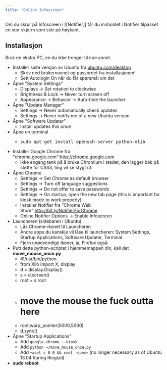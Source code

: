 ```yaml
---
title: "Online Infoscreen"
---
```


Om du skrur på Infoscreen i [[Notifier]] får du innholdet i Notifier tilpasset en stor skjerm som står på høykant.

## Installasjon

Bruk en ekstra PC, en du ikke trenger til noe annet.

- Installer siste versjon av Ubuntu fra [ubuntu.com/desktop](http://ubuntu.com/desktop)
    - Skriv ned brukernavnet og passordet fra installasjonen!
    - Sett Autologin On når du får spørsmål om det
- Åpne "System Settings"
    - Displays -> Set rotation to clockwise
    - Brightness & Lock -> Never turn screen off
    - Appearance -> Behavior -> Auto-hide the launcher
- Åpne "Update Manager"
    - Settings -> Never automatically check updates
    - Settings -> Never notify me of a new Ubuntu version
- Åpne "Software Updater"
    - Install updates this once
- Åpne en terminal
    - <pre>sudo apt-get install openssh-server python-xlib</pre>
- Installer Google Chrome fra "chrome.google.com":http://chrome.google.com
    - Ikke engang tenk på å bruke Chromium i stedet, den lagger bak på støtte for CSS3, ting vil se stygt ut.
- Åpne Chrome
    - Settings -> Set Chrome as default browser
    - Settings -> Turn off language suggestions
    - Settings -> Do not offer to save passwords
    - Settings -> On startup, open the new tab page (this is important for kiosk mode to work properly)
    - Installer Notifier fra "Chrome Web Store":http://bit.ly/NotifierForChrome
    - Online Notifier Options -> Enable Infoscreen
- Launcheren (sidebaren i Ubuntu)
    - Lås Chrome-ikonet til Launcheren
    - Andre apps du kanskje vil låse til launcheren: System Settings, Startup Applications, Software Updater, Terminal
    - Fjern unødvendige ikoner, ja, Firefox også
- Putt dette python-scriptet i hjemmemappen din, kall det **move_mouse_once.py**
    - #!/usr/bin/python
    - from Xlib import X, display
    - d = display.Display()
    - s = d.screen()
    - root = s.root
    - # move the mouse the fuck outta here
    - root.warp_pointer(5000,5000)
    - d.sync()
- Åpne "Startup Applications"
    - Add <code>google-chrome --kiosk</code>
    - Add <code>python ~/move_mouse_once.py</code>
    - Add -<code>xset s 0 0 && xset -dpms</code>- (no longer necessary as of Ubuntu 13.04 Raring Ringtail)
- **sudo reboot**